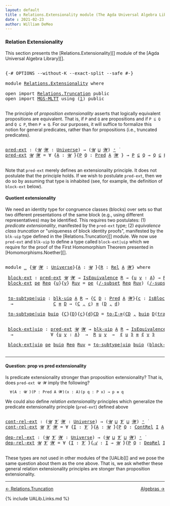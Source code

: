 ```yaml
---
layout: default
title : Relations.Extensionality module (The Agda Universal Algebra Library)
date : 2021-02-23
author: William DeMeo
---
```


### <a id="relation-extensionality">Relation Extensionality</a>

This section presents the [Relations.Extensionality][] module of the [Agda Universal Algebra Library][].

<pre class="Agda">

<a id="328" class="Symbol">{-#</a> <a id="332" class="Keyword">OPTIONS</a> <a id="340" class="Pragma">--without-K</a> <a id="352" class="Pragma">--exact-split</a> <a id="366" class="Pragma">--safe</a> <a id="373" class="Symbol">#-}</a>

<a id="378" class="Keyword">module</a> <a id="385" href="Relations.Extensionality.html" class="Module">Relations.Extensionality</a> <a id="410" class="Keyword">where</a>

<a id="417" class="Keyword">open</a> <a id="422" class="Keyword">import</a> <a id="429" href="Relations.Truncation.html" class="Module">Relations.Truncation</a> <a id="450" class="Keyword">public</a>
<a id="457" class="Keyword">open</a> <a id="462" class="Keyword">import</a> <a id="469" href="MGS-MLTT.html" class="Module">MGS-MLTT</a> <a id="478" class="Keyword">using</a> <a id="484" class="Symbol">(</a><a id="485" href="MGS-MLTT.html#408" class="Function">𝟙</a><a id="486" class="Symbol">)</a> <a id="488" class="Keyword">public</a>

</pre>

The principle of *proposition extensionality* asserts that logically equivalent propositions are equivalent.  That is, if `P` and `Q` are propositions and if `P ⊆ Q` and `Q ⊆ P`, then `P ≡ Q`. For our purposes, it will suffice to formalize this notion for general predicates, rather than for propositions (i.e., truncated predicates).

<pre class="Agda">

<a id="pred-ext"></a><a id="858" href="Relations.Extensionality.html#858" class="Function">pred-ext</a> <a id="867" class="Symbol">:</a> <a id="869" class="Symbol">(</a><a id="870" href="Relations.Extensionality.html#870" class="Bound">𝓤</a> <a id="872" href="Relations.Extensionality.html#872" class="Bound">𝓦</a> <a id="874" class="Symbol">:</a> <a id="876" href="Universes.html#205" class="Postulate">Universe</a><a id="884" class="Symbol">)</a> <a id="886" class="Symbol">→</a> <a id="888" class="Symbol">(</a><a id="889" href="Relations.Extensionality.html#870" class="Bound">𝓤</a> <a id="891" href="Agda.Primitive.html#636" class="Primitive Operator">⊔</a> <a id="893" href="Relations.Extensionality.html#872" class="Bound">𝓦</a><a id="894" class="Symbol">)</a> <a id="896" href="Universes.html#181" class="Primitive Operator">⁺</a> <a id="898" href="Universes.html#403" class="Function Operator">̇</a>
<a id="900" href="Relations.Extensionality.html#858" class="Function">pred-ext</a> <a id="909" href="Relations.Extensionality.html#909" class="Bound">𝓤</a> <a id="911" href="Relations.Extensionality.html#911" class="Bound">𝓦</a> <a id="913" class="Symbol">=</a> <a id="915" class="Symbol">∀</a> <a id="917" class="Symbol">{</a><a id="918" href="Relations.Extensionality.html#918" class="Bound">A</a> <a id="920" class="Symbol">:</a> <a id="922" href="Relations.Extensionality.html#909" class="Bound">𝓤</a> <a id="924" href="Universes.html#403" class="Function Operator">̇</a><a id="925" class="Symbol">}{</a><a id="927" href="Relations.Extensionality.html#927" class="Bound">P</a> <a id="929" href="Relations.Extensionality.html#929" class="Bound">Q</a> <a id="931" class="Symbol">:</a> <a id="933" href="Relations.Discrete.html#1534" class="Function">Pred</a> <a id="938" href="Relations.Extensionality.html#918" class="Bound">A</a> <a id="940" href="Relations.Extensionality.html#911" class="Bound">𝓦</a> <a id="942" class="Symbol">}</a> <a id="944" class="Symbol">→</a> <a id="946" href="Relations.Extensionality.html#927" class="Bound">P</a> <a id="948" href="Relations.Discrete.html#2587" class="Function Operator">⊆</a> <a id="950" href="Relations.Extensionality.html#929" class="Bound">Q</a> <a id="952" class="Symbol">→</a> <a id="954" href="Relations.Extensionality.html#929" class="Bound">Q</a> <a id="956" href="Relations.Discrete.html#2587" class="Function Operator">⊆</a> <a id="958" href="Relations.Extensionality.html#927" class="Bound">P</a> <a id="960" class="Symbol">→</a> <a id="962" href="Relations.Extensionality.html#927" class="Bound">P</a> <a id="964" href="Overture.Equality.html#2419" class="Datatype Operator">≡</a> <a id="966" href="Relations.Extensionality.html#929" class="Bound">Q</a>

</pre>

Note that `pred-ext` merely defines an extensionality principle. It does not postulate that the principle holds.  If we wish to postulate `pred-ext`, then we do so by assuming that type is inhabited (see, for example, the definition of `block-ext` below).



#### <a id="quotient-extensionality">Quotient extensionality</a>

We need an identity type for congruence classes (blocks) over sets so that two different presentations of the same block (e.g., using different representatives) may be identified.  This requires two postulates: (1) *predicate extensionality*, manifested by the `pred-ext` type; (2) *equivalence class truncation* or "uniqueness of block identity proofs", manifested by the `blk-uip` type defined in the [Relations.Truncation][] module. We now use `pred-ext` and `blk-uip` to define a type called `block-ext|uip` which we require for the proof of the First Homomorphism Theorem presented in [Homomorphisms.Noether][].

<pre class="Agda">

<a id="1938" class="Keyword">module</a> <a id="1945" href="Relations.Extensionality.html#1945" class="Module">_</a> <a id="1947" class="Symbol">{</a><a id="1948" href="Relations.Extensionality.html#1948" class="Bound">𝓤</a> <a id="1950" href="Relations.Extensionality.html#1950" class="Bound">𝓦</a> <a id="1952" class="Symbol">:</a> <a id="1954" href="Universes.html#205" class="Postulate">Universe</a><a id="1962" class="Symbol">}{</a><a id="1964" href="Relations.Extensionality.html#1964" class="Bound">A</a> <a id="1966" class="Symbol">:</a> <a id="1968" href="Relations.Extensionality.html#1948" class="Bound">𝓤</a> <a id="1970" href="Universes.html#403" class="Function Operator">̇</a><a id="1971" class="Symbol">}{</a><a id="1973" href="Relations.Extensionality.html#1973" class="Bound">R</a> <a id="1975" class="Symbol">:</a> <a id="1977" href="Relations.Discrete.html#4775" class="Function">Rel</a> <a id="1981" href="Relations.Extensionality.html#1964" class="Bound">A</a> <a id="1983" href="Relations.Extensionality.html#1950" class="Bound">𝓦</a><a id="1984" class="Symbol">}</a> <a id="1986" class="Keyword">where</a>

 <a id="1994" href="Relations.Extensionality.html#1994" class="Function">block-ext</a> <a id="2004" class="Symbol">:</a> <a id="2006" href="Relations.Extensionality.html#858" class="Function">pred-ext</a> <a id="2015" href="Relations.Extensionality.html#1948" class="Bound">𝓤</a> <a id="2017" href="Relations.Extensionality.html#1950" class="Bound">𝓦</a> <a id="2019" class="Symbol">→</a> <a id="2021" href="Relations.Quotients.html#2453" class="Record">IsEquivalence</a> <a id="2035" href="Relations.Extensionality.html#1973" class="Bound">R</a> <a id="2037" class="Symbol">→</a> <a id="2039" class="Symbol">{</a><a id="2040" href="Relations.Extensionality.html#2040" class="Bound">u</a> <a id="2042" href="Relations.Extensionality.html#2042" class="Bound">v</a> <a id="2044" class="Symbol">:</a> <a id="2046" href="Relations.Extensionality.html#1964" class="Bound">A</a><a id="2047" class="Symbol">}</a> <a id="2049" class="Symbol">→</a> <a id="2051" href="Relations.Extensionality.html#1973" class="Bound">R</a> <a id="2053" href="Relations.Extensionality.html#2040" class="Bound">u</a> <a id="2055" href="Relations.Extensionality.html#2042" class="Bound">v</a> <a id="2057" class="Symbol">→</a> <a id="2059" href="Relations.Quotients.html#3654" class="Function Operator">[</a> <a id="2061" href="Relations.Extensionality.html#2040" class="Bound">u</a> <a id="2063" href="Relations.Quotients.html#3654" class="Function Operator">]</a><a id="2064" class="Symbol">{</a><a id="2065" href="Relations.Extensionality.html#1973" class="Bound">R</a><a id="2066" class="Symbol">}</a> <a id="2068" href="Overture.Equality.html#2419" class="Datatype Operator">≡</a> <a id="2070" href="Relations.Quotients.html#3654" class="Function Operator">[</a> <a id="2072" href="Relations.Extensionality.html#2042" class="Bound">v</a> <a id="2074" href="Relations.Quotients.html#3654" class="Function Operator">]</a><a id="2075" class="Symbol">{</a><a id="2076" href="Relations.Extensionality.html#1973" class="Bound">R</a><a id="2077" class="Symbol">}</a>
 <a id="2080" href="Relations.Extensionality.html#1994" class="Function">block-ext</a> <a id="2090" href="Relations.Extensionality.html#2090" class="Bound">pe</a> <a id="2093" href="Relations.Extensionality.html#2093" class="Bound">Req</a> <a id="2097" class="Symbol">{</a><a id="2098" href="Relations.Extensionality.html#2098" class="Bound">u</a><a id="2099" class="Symbol">}{</a><a id="2101" href="Relations.Extensionality.html#2101" class="Bound">v</a><a id="2102" class="Symbol">}</a> <a id="2104" href="Relations.Extensionality.html#2104" class="Bound">Ruv</a> <a id="2108" class="Symbol">=</a> <a id="2110" href="Relations.Extensionality.html#2090" class="Bound">pe</a> <a id="2113" class="Symbol">(</a><a id="2114" href="Relations.Quotients.html#5295" class="Function">/-subset</a> <a id="2123" href="Relations.Extensionality.html#2093" class="Bound">Req</a> <a id="2127" href="Relations.Extensionality.html#2104" class="Bound">Ruv</a><a id="2130" class="Symbol">)</a> <a id="2132" class="Symbol">(</a><a id="2133" href="Relations.Quotients.html#5416" class="Function">/-supset</a> <a id="2142" href="Relations.Extensionality.html#2093" class="Bound">Req</a> <a id="2146" href="Relations.Extensionality.html#2104" class="Bound">Ruv</a><a id="2149" class="Symbol">)</a>


 <a id="2154" href="Relations.Extensionality.html#2154" class="Function">to-subtype|uip</a> <a id="2169" class="Symbol">:</a> <a id="2171" href="Relations.Truncation.html#7132" class="Function">blk-uip</a> <a id="2179" href="Relations.Extensionality.html#1964" class="Bound">A</a> <a id="2181" href="Relations.Extensionality.html#1973" class="Bound">R</a> <a id="2183" class="Symbol">→</a> <a id="2185" class="Symbol">{</a><a id="2186" href="Relations.Extensionality.html#2186" class="Bound">C</a> <a id="2188" href="Relations.Extensionality.html#2188" class="Bound">D</a> <a id="2190" class="Symbol">:</a> <a id="2192" href="Relations.Discrete.html#1534" class="Function">Pred</a> <a id="2197" href="Relations.Extensionality.html#1964" class="Bound">A</a> <a id="2199" href="Relations.Extensionality.html#1950" class="Bound">𝓦</a><a id="2200" class="Symbol">}{</a><a id="2202" href="Relations.Extensionality.html#2202" class="Bound">c</a> <a id="2204" class="Symbol">:</a> <a id="2206" href="Relations.Quotients.html#4062" class="Function">IsBlock</a> <a id="2214" href="Relations.Extensionality.html#2186" class="Bound">C</a> <a id="2216" class="Symbol">{</a><a id="2217" href="Relations.Extensionality.html#1973" class="Bound">R</a><a id="2218" class="Symbol">}}{</a><a id="2221" href="Relations.Extensionality.html#2221" class="Bound">d</a> <a id="2223" class="Symbol">:</a> <a id="2225" href="Relations.Quotients.html#4062" class="Function">IsBlock</a> <a id="2233" href="Relations.Extensionality.html#2188" class="Bound">D</a> <a id="2235" class="Symbol">{</a><a id="2236" href="Relations.Extensionality.html#1973" class="Bound">R</a><a id="2237" class="Symbol">}}</a>
  <a id="2242" class="Symbol">→</a>               <a id="2258" href="Relations.Extensionality.html#2186" class="Bound">C</a> <a id="2260" href="Overture.Equality.html#2419" class="Datatype Operator">≡</a> <a id="2262" href="Relations.Extensionality.html#2188" class="Bound">D</a> <a id="2264" class="Symbol">→</a> <a id="2266" class="Symbol">(</a><a id="2267" href="Relations.Extensionality.html#2186" class="Bound">C</a> <a id="2269" href="MGS-MLTT.html#2929" class="InductiveConstructor Operator">,</a> <a id="2271" href="Relations.Extensionality.html#2202" class="Bound">c</a><a id="2272" class="Symbol">)</a> <a id="2274" href="Overture.Equality.html#2419" class="Datatype Operator">≡</a> <a id="2276" class="Symbol">(</a><a id="2277" href="Relations.Extensionality.html#2188" class="Bound">D</a> <a id="2279" href="MGS-MLTT.html#2929" class="InductiveConstructor Operator">,</a> <a id="2281" href="Relations.Extensionality.html#2221" class="Bound">d</a><a id="2282" class="Symbol">)</a>

 <a id="2286" href="Relations.Extensionality.html#2154" class="Function">to-subtype|uip</a> <a id="2301" href="Relations.Extensionality.html#2301" class="Bound">buip</a> <a id="2306" class="Symbol">{</a><a id="2307" href="Relations.Extensionality.html#2307" class="Bound">C</a><a id="2308" class="Symbol">}{</a><a id="2310" href="Relations.Extensionality.html#2310" class="Bound">D</a><a id="2311" class="Symbol">}{</a><a id="2313" href="Relations.Extensionality.html#2313" class="Bound">c</a><a id="2314" class="Symbol">}{</a><a id="2316" href="Relations.Extensionality.html#2316" class="Bound">d</a><a id="2317" class="Symbol">}</a><a id="2318" href="Relations.Extensionality.html#2318" class="Bound">CD</a> <a id="2321" class="Symbol">=</a> <a id="2323" href="MGS-Basic-UF.html#7284" class="Function">to-Σ-≡</a><a id="2329" class="Symbol">(</a><a id="2330" href="Relations.Extensionality.html#2318" class="Bound">CD</a> <a id="2333" href="MGS-MLTT.html#2929" class="InductiveConstructor Operator">,</a> <a id="2335" href="Relations.Extensionality.html#2301" class="Bound">buip</a> <a id="2340" href="Relations.Extensionality.html#2310" class="Bound">D</a><a id="2341" class="Symbol">(</a><a id="2342" href="MGS-MLTT.html#4946" class="Function">transport</a><a id="2351" class="Symbol">(λ</a> <a id="2354" href="Relations.Extensionality.html#2354" class="Bound">B</a> <a id="2356" class="Symbol">→</a> <a id="2358" href="Relations.Quotients.html#4062" class="Function">IsBlock</a> <a id="2366" href="Relations.Extensionality.html#2354" class="Bound">B</a><a id="2367" class="Symbol">)</a><a id="2368" href="Relations.Extensionality.html#2318" class="Bound">CD</a> <a id="2371" href="Relations.Extensionality.html#2313" class="Bound">c</a><a id="2372" class="Symbol">)</a><a id="2373" href="Relations.Extensionality.html#2316" class="Bound">d</a><a id="2374" class="Symbol">)</a>


 <a id="2379" href="Relations.Extensionality.html#2379" class="Function">block-ext|uip</a> <a id="2393" class="Symbol">:</a> <a id="2395" href="Relations.Extensionality.html#858" class="Function">pred-ext</a> <a id="2404" href="Relations.Extensionality.html#1948" class="Bound">𝓤</a> <a id="2406" href="Relations.Extensionality.html#1950" class="Bound">𝓦</a> <a id="2408" class="Symbol">→</a> <a id="2410" href="Relations.Truncation.html#7132" class="Function">blk-uip</a> <a id="2418" href="Relations.Extensionality.html#1964" class="Bound">A</a> <a id="2420" href="Relations.Extensionality.html#1973" class="Bound">R</a> <a id="2422" class="Symbol">→</a> <a id="2424" href="Relations.Quotients.html#2453" class="Record">IsEquivalence</a> <a id="2438" href="Relations.Extensionality.html#1973" class="Bound">R</a>
  <a id="2442" class="Symbol">→</a>              <a id="2457" class="Symbol">∀</a> <a id="2459" class="Symbol">{</a><a id="2460" href="Relations.Extensionality.html#2460" class="Bound">u</a> <a id="2462" href="Relations.Extensionality.html#2462" class="Bound">v</a> <a id="2464" class="Symbol">:</a> <a id="2466" href="Relations.Extensionality.html#1964" class="Bound">A</a><a id="2467" class="Symbol">}</a>  <a id="2470" class="Symbol">→</a>  <a id="2473" href="Relations.Extensionality.html#1973" class="Bound">R</a> <a id="2475" href="Relations.Extensionality.html#2460" class="Bound">u</a> <a id="2477" href="Relations.Extensionality.html#2462" class="Bound">v</a>  <a id="2480" class="Symbol">→</a>  <a id="2483" href="Relations.Quotients.html#4731" class="Function Operator">⟪</a> <a id="2485" href="Relations.Extensionality.html#2460" class="Bound">u</a> <a id="2487" href="Relations.Quotients.html#4731" class="Function Operator">⟫</a> <a id="2489" href="Overture.Equality.html#2419" class="Datatype Operator">≡</a> <a id="2491" href="Relations.Quotients.html#4731" class="Function Operator">⟪</a> <a id="2493" href="Relations.Extensionality.html#2462" class="Bound">v</a> <a id="2495" href="Relations.Quotients.html#4731" class="Function Operator">⟫</a>

 <a id="2499" href="Relations.Extensionality.html#2379" class="Function">block-ext|uip</a> <a id="2513" href="Relations.Extensionality.html#2513" class="Bound">pe</a> <a id="2516" href="Relations.Extensionality.html#2516" class="Bound">buip</a> <a id="2521" href="Relations.Extensionality.html#2521" class="Bound">Req</a> <a id="2525" href="Relations.Extensionality.html#2525" class="Bound">Ruv</a> <a id="2529" class="Symbol">=</a> <a id="2531" href="Relations.Extensionality.html#2154" class="Function">to-subtype|uip</a> <a id="2546" href="Relations.Extensionality.html#2516" class="Bound">buip</a> <a id="2551" class="Symbol">(</a><a id="2552" href="Relations.Extensionality.html#1994" class="Function">block-ext</a> <a id="2562" href="Relations.Extensionality.html#2513" class="Bound">pe</a> <a id="2565" href="Relations.Extensionality.html#2521" class="Bound">Req</a> <a id="2569" href="Relations.Extensionality.html#2525" class="Bound">Ruv</a><a id="2572" class="Symbol">)</a>

</pre>

-------

#### <a id="question-prop-vs-pred-extensionality">Question: prop vs pred extensionality</a>

Is predicate extensionality stronger than proposition extensionality?  That is, does `pred-ext 𝓤 𝓦` imply the following?

```
  ∀(A : 𝓤 ̇)(P : Pred A 𝓦)(x : A)(p q : P x) → p ≡ q
```

We could also define *relation extensionality* principles which generalize the predicate extensionality principle (`pred-ext`) defined above

<pre class="Agda">

<a id="cont-rel-ext"></a><a id="3029" href="Relations.Extensionality.html#3029" class="Function">cont-rel-ext</a> <a id="3042" class="Symbol">:</a> <a id="3044" class="Symbol">(</a><a id="3045" href="Relations.Extensionality.html#3045" class="Bound">𝓤</a> <a id="3047" href="Relations.Extensionality.html#3047" class="Bound">𝓥</a> <a id="3049" href="Relations.Extensionality.html#3049" class="Bound">𝓦</a> <a id="3051" class="Symbol">:</a> <a id="3053" href="Universes.html#205" class="Postulate">Universe</a><a id="3061" class="Symbol">)</a> <a id="3063" class="Symbol">→</a> <a id="3065" class="Symbol">(</a><a id="3066" href="Relations.Extensionality.html#3045" class="Bound">𝓤</a> <a id="3068" href="Agda.Primitive.html#636" class="Primitive Operator">⊔</a> <a id="3070" href="Relations.Extensionality.html#3047" class="Bound">𝓥</a> <a id="3072" href="Agda.Primitive.html#636" class="Primitive Operator">⊔</a> <a id="3074" href="Relations.Extensionality.html#3049" class="Bound">𝓦</a><a id="3075" class="Symbol">)</a> <a id="3077" href="Universes.html#181" class="Primitive Operator">⁺</a> <a id="3079" href="Universes.html#403" class="Function Operator">̇</a>
<a id="3081" href="Relations.Extensionality.html#3029" class="Function">cont-rel-ext</a> <a id="3094" href="Relations.Extensionality.html#3094" class="Bound">𝓤</a> <a id="3096" href="Relations.Extensionality.html#3096" class="Bound">𝓥</a> <a id="3098" href="Relations.Extensionality.html#3098" class="Bound">𝓦</a> <a id="3100" class="Symbol">=</a> <a id="3102" class="Symbol">∀</a> <a id="3104" class="Symbol">{</a><a id="3105" href="Relations.Extensionality.html#3105" class="Bound">I</a> <a id="3107" class="Symbol">:</a> <a id="3109" href="Relations.Extensionality.html#3096" class="Bound">𝓥</a> <a id="3111" href="Universes.html#403" class="Function Operator">̇</a><a id="3112" class="Symbol">}{</a><a id="3114" href="Relations.Extensionality.html#3114" class="Bound">A</a> <a id="3116" class="Symbol">:</a> <a id="3118" href="Relations.Extensionality.html#3094" class="Bound">𝓤</a> <a id="3120" href="Universes.html#403" class="Function Operator">̇</a><a id="3121" class="Symbol">}{</a><a id="3123" href="Relations.Extensionality.html#3123" class="Bound">P</a> <a id="3125" href="Relations.Extensionality.html#3125" class="Bound">Q</a> <a id="3127" class="Symbol">:</a> <a id="3129" href="Relations.Continuous.html#2959" class="Function">ContRel</a> <a id="3137" href="Relations.Extensionality.html#3105" class="Bound">I</a> <a id="3139" href="Relations.Extensionality.html#3114" class="Bound">A</a> <a id="3141" href="Relations.Extensionality.html#3098" class="Bound">𝓦</a> <a id="3143" class="Symbol">}</a> <a id="3145" class="Symbol">→</a> <a id="3147" href="Relations.Extensionality.html#3123" class="Bound">P</a> <a id="3149" href="Relations.Discrete.html#2587" class="Function Operator">⊆</a> <a id="3151" href="Relations.Extensionality.html#3125" class="Bound">Q</a> <a id="3153" class="Symbol">→</a> <a id="3155" href="Relations.Extensionality.html#3125" class="Bound">Q</a> <a id="3157" href="Relations.Discrete.html#2587" class="Function Operator">⊆</a> <a id="3159" href="Relations.Extensionality.html#3123" class="Bound">P</a> <a id="3161" class="Symbol">→</a> <a id="3163" href="Relations.Extensionality.html#3123" class="Bound">P</a> <a id="3165" href="Overture.Equality.html#2419" class="Datatype Operator">≡</a> <a id="3167" href="Relations.Extensionality.html#3125" class="Bound">Q</a>

<a id="dep-rel-ext"></a><a id="3170" href="Relations.Extensionality.html#3170" class="Function">dep-rel-ext</a> <a id="3182" class="Symbol">:</a> <a id="3184" class="Symbol">(</a><a id="3185" href="Relations.Extensionality.html#3185" class="Bound">𝓤</a> <a id="3187" href="Relations.Extensionality.html#3187" class="Bound">𝓥</a> <a id="3189" href="Relations.Extensionality.html#3189" class="Bound">𝓦</a> <a id="3191" class="Symbol">:</a> <a id="3193" href="Universes.html#205" class="Postulate">Universe</a><a id="3201" class="Symbol">)</a> <a id="3203" class="Symbol">→</a> <a id="3205" class="Symbol">(</a><a id="3206" href="Relations.Extensionality.html#3185" class="Bound">𝓤</a> <a id="3208" href="Agda.Primitive.html#636" class="Primitive Operator">⊔</a> <a id="3210" href="Relations.Extensionality.html#3187" class="Bound">𝓥</a> <a id="3212" href="Agda.Primitive.html#636" class="Primitive Operator">⊔</a> <a id="3214" href="Relations.Extensionality.html#3189" class="Bound">𝓦</a><a id="3215" class="Symbol">)</a> <a id="3217" href="Universes.html#181" class="Primitive Operator">⁺</a> <a id="3219" href="Universes.html#403" class="Function Operator">̇</a>
<a id="3221" href="Relations.Extensionality.html#3170" class="Function">dep-rel-ext</a> <a id="3233" href="Relations.Extensionality.html#3233" class="Bound">𝓤</a> <a id="3235" href="Relations.Extensionality.html#3235" class="Bound">𝓥</a> <a id="3237" href="Relations.Extensionality.html#3237" class="Bound">𝓦</a> <a id="3239" class="Symbol">=</a> <a id="3241" class="Symbol">∀</a> <a id="3243" class="Symbol">{</a><a id="3244" href="Relations.Extensionality.html#3244" class="Bound">I</a> <a id="3246" class="Symbol">:</a> <a id="3248" href="Relations.Extensionality.html#3235" class="Bound">𝓥</a> <a id="3250" href="Universes.html#403" class="Function Operator">̇</a><a id="3251" class="Symbol">}{</a><a id="3253" href="Relations.Extensionality.html#3253" class="Bound">𝒜</a> <a id="3255" class="Symbol">:</a> <a id="3257" href="Relations.Extensionality.html#3244" class="Bound">I</a> <a id="3259" class="Symbol">→</a> <a id="3261" href="Relations.Extensionality.html#3233" class="Bound">𝓤</a> <a id="3263" href="Universes.html#403" class="Function Operator">̇</a><a id="3264" class="Symbol">}{</a><a id="3266" href="Relations.Extensionality.html#3266" class="Bound">P</a> <a id="3268" href="Relations.Extensionality.html#3268" class="Bound">Q</a> <a id="3270" class="Symbol">:</a> <a id="3272" href="Relations.Continuous.html#3581" class="Function">DepRel</a> <a id="3279" href="Relations.Extensionality.html#3244" class="Bound">I</a> <a id="3281" href="Relations.Extensionality.html#3253" class="Bound">𝒜</a> <a id="3283" href="Relations.Extensionality.html#3237" class="Bound">𝓦</a> <a id="3285" class="Symbol">}</a> <a id="3287" class="Symbol">→</a> <a id="3289" href="Relations.Extensionality.html#3266" class="Bound">P</a> <a id="3291" href="Relations.Discrete.html#2587" class="Function Operator">⊆</a> <a id="3293" href="Relations.Extensionality.html#3268" class="Bound">Q</a> <a id="3295" class="Symbol">→</a> <a id="3297" href="Relations.Extensionality.html#3268" class="Bound">Q</a> <a id="3299" href="Relations.Discrete.html#2587" class="Function Operator">⊆</a> <a id="3301" href="Relations.Extensionality.html#3266" class="Bound">P</a> <a id="3303" class="Symbol">→</a> <a id="3305" href="Relations.Extensionality.html#3266" class="Bound">P</a> <a id="3307" href="Overture.Equality.html#2419" class="Datatype Operator">≡</a> <a id="3309" href="Relations.Extensionality.html#3268" class="Bound">Q</a>

</pre>

These types are not used in other modules of the [UALib][] and we pose the same question about them as the one above.  That is, we ask whether these general relation extensionality principles are stonger than proposition extensionality.

---------------------------------------

[← Relations.Truncation](Relations.Truncation.html)
<span style="float:right;">[Algebras →](Algebras.html)</span>


{% include UALib.Links.md %}



<!-- NOT USED

pred→prop : {𝓤 𝓦 : Universe}{A : 𝓤 ̇} → Pred A 𝓦 → Pred A 𝓦
pred→prop P = λ x → P x → 𝟙

pred-ext→uip : {𝓤 𝓦 : Universe}{A : 𝓤 ̇} → pred-ext 𝓤 𝓦  → (P : Pred A 𝓦) → ∀ x → is-subsingleton (P x)
pred-ext→uip {𝓤}{𝓦}{A} pe P x p q = {!γ!}
 where
  P' : Pred A 𝓦
  P' = pred→prop P

  PP' : P ≡ P'
  PP' = pe (λ _ _ → MGS-MLTT.⋆) λ x₁ → {!!}

  γ : p ≡ q
  γ = {!!}
-->
